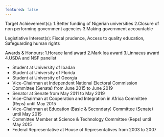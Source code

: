 ```yaml
---
featured: false
---
```

Target Achievement(s): 1.Better funding of Nigerian universities
2.Closure of non performing government agencies
3.Making government accountable

Legistlative Interest(s): Fiscal prudence, Access to quality education, Safeguarding  human rights

Awards & Honours: 1.Horace land award
2.Mark lea award
3.Linnaeus award
4.USDA and NSF panelist

* Student at University of Ibadan
* Student at University of Florida
* Student at University of Georgia
* Vice-Chairman at Independent National Electoral Commission Committee (Senate) from June 2015 to June 2019
* Senator at Senate from May 2011 to May 2019
* Vice-Chairman at Cooperation and Integration in Africa Committee (Reps) until May 2015
* Vice-Chairman at Education (Basic & Secondary) Committee (Senate) until May 2015
* Committee Member at Science & Technology Committee (Reps) until May 2015
* Federal Representative at House of Representatives from 2003 to 2007

